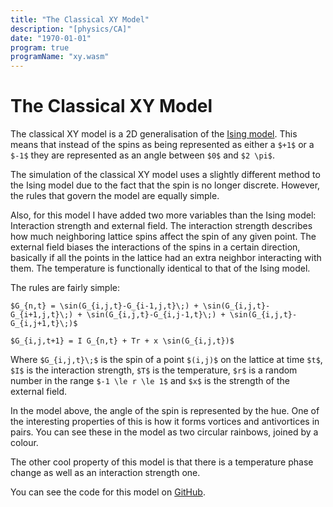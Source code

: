 ```yaml
---
title: "The Classical XY Model"
description: "[physics/CA]"
date: "1970-01-01"
program: true
programName: "xy.wasm"
---
```


# The Classical XY Model

The classical XY model is a 2D generalisation of the [Ising model](/posts/isingmodel).
This means that instead of the spins as being represented as either a `$+1$` or a `$-1$` they
are represented as an angle between `$0$` and `$2 \pi$`.

The simulation of the classical XY model uses a slightly different method to the Ising model
due to the fact that the spin is no longer discrete. However, the rules that govern the
model are equally simple.

Also, for this model I have added two more variables than the Ising model: Interaction
strength and external field. The interaction strength describes how much neighboring
lattice spins affect the spin of any given point. The external field biases the
interactions of the spins in a certain direction, basically if all the points in the
lattice had an extra neighbor interacting with them.
The temperature is functionally identical to that of the Ising model.

The rules are fairly simple:

`$G_{n,t} = \sin(G_{i,j,t}-G_{i-1,j,t}\;) + \sin(G_{i,j,t}-G_{i+1,j,t}\;) + \sin(G_{i,j,t}-G_{i,j-1,t}\;) + \sin(G_{i,j,t}-G_{i,j+1,t}\;)$`

`$G_{i,j,t+1} = I G_{n,t} + Tr + x \sin(G_{i,j,t})$`

Where `$G_{i,j,t}\;$` is the spin of a point `$(i,j)$` on the lattice at time `$t$`, `$I$` is the interaction strength,
`$T$` is the temperature, `$r$` is a random number in the range `$-1 \le r \le 1$` and `$x$` is the strength of the
external field.

In the model above, the angle of the spin is represented by the hue. One of the interesting properties of this
is how it forms vortices and antivortices in pairs. You can see these in the model as two circular rainbows, joined
by a colour. 

The other cool property of this model is that there is a temperature phase change as well as an interaction strength
one.

You can see the code for this model on [GitHub](https://github.com/e74000/Classical-XY-Model-Go/).